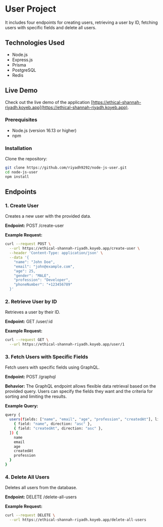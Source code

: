 # User Project

It includes four endpoints for creating users, retrieving a user by ID, fetching users with specific fields and delete all users.

## Technologies Used

- Node.js
- Express.js
- Prisma
- PostgreSQL
- Redis

## Live Demo

Check out the live demo of the application [https://ethical-shannah-riyadh.koyeb.app](https://ethical-shannah-riyadh.koyeb.app).

### Prerequisites

- Node.js (version 16.13 or higher)
- npm

### Installation

Clone the repository:

```bash
git clone https://github.com/riyadh9292/node-js-user.git
cd node-js-user
npm install

```

## Endpoints

### 1. Create User

Creates a new user with the provided data.

**Endpoint:** POST /create-user

**Example Request:**

```bash
curl --request POST \
  --url https://ethical-shannah-riyadh.koyeb.app/create-user \
  --header 'Content-Type: application/json' \
  --data '{
    "name": "John Doe",
    "email": "john@example.com",
    "age": 25,
    "gender": "MALE",
    "profession": "Developer",
    "phoneNumber": "+123456789"
  }'
```

### 2. Retrieve User by ID

Retrieves a user by their ID.

**Endpoint:** GET /user/:id

**Example Request:**

```bash
curl --request GET \
  --url https://ethical-shannah-riyadh.koyeb.app/user/1
```

### 3. Fetch Users with Specific Fields

Fetch users with specific fields using GraphQL.

**Endpoint:** POST /graphql

**Behavior:** The GraphQL endpoint allows flexible data retrieval based on the provided query. Users can specify the fields they want and the criteria for sorting and limiting the results.

**Example Query:**

```bash
query {
  users(fields: ["name", "email", "age", "profession", "createdAt"], limit: 3, orderBy: [
    { field: "name", direction: "asc" },
    { field: "createdAt", direction: "asc" },
  ]) {
    name
    email
    age
    createdAt
    profession
  }
}

```

### 4. Delete All Users

Deletes all users from the database.

**Endpoint:** DELETE /delete-all-users

**Example Request:**

```bash
curl --request DELETE \
  --url https://ethical-shannah-riyadh.koyeb.app/delete-all-users
```
